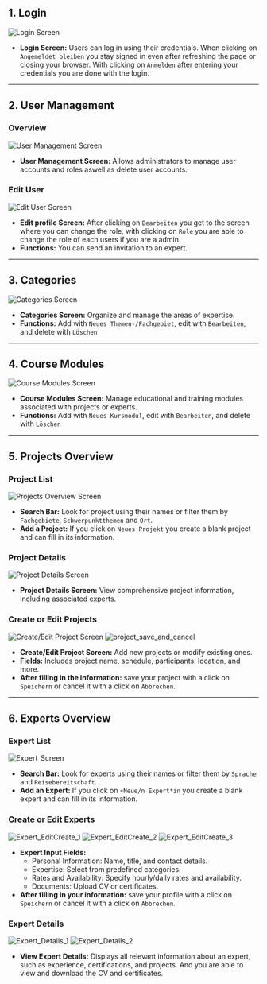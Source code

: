 
## 1. Login

![Login Screen](screenshots/Screenshot_2025-01-16_at_00.43.00.png)

- **Login Screen:** Users can log in using their credentials. When clicking on `Angemeldet bleiben` you stay signed in even after refreshing the page or closing your browser. With clicking on `Anmelden` after entering your credentials you are done with the login.

---

## 2. User Management

### Overview

![User Management Screen](screenshots/Benutzer_innen_Verwaltung.png)
- **User Management Screen:** Allows administrators to manage user accounts and roles aswell as delete user accounts.

### Edit User

![Edit User Screen](screenshots/Benutzerinnen_bearbeiten.png)

- **Edit profile Screen:** After clicking on `Bearbeiten` you get to the screen where you can change the role, with clicking on `Role` you are able to change the role of each users if you are a admin.
- **Functions:** You can send an invitation to an expert.

---

## 3. Categories

![Categories Screen](screenshots/themenfachgebiete.png)

- **Categories Screen:** Organize and manage the areas of expertise.
- **Functions:** Add with `Neues Themen-/Fachgebiet`, edit with `Bearbeiten`, and delete with `Löschen`

---

## 4. Course Modules

![Course Modules Screen](screenshots/Kursmodule_Screen.png)

- **Course Modules Screen:** Manage educational and training modules associated with projects or experts.  
- **Functions:** Add with `Neues Kursmodul`, edit with `Bearbeiten`, and delete with `Löschen`

---

## 5. Projects Overview

### Project List

![Projects Overview Screen](screenshots/Project_Screen.png)

- **Search Bar:** Look for project using their names or filter them by `Fachgebiete`, `Schwerpunktthemen` and `Ort`.  
- **Add a Project:** If you click on `Neues Projekt` you create a blank project and can fill in its information.

### Project Details

![Project Details Screen](screenshots/Project_Detail.png)

- **Project Details Screen:** View comprehensive project information, including associated experts.

### Create or Edit Projects

![Create/Edit Project Screen](screenshots/Project_Edit_Create.png)
![project_save_and_cancel](screenshots/project_save_and_cancel.png)

- **Create/Edit Project Screen:** Add new projects or modify existing ones.  
- **Fields:** Includes project name, schedule, participants, location, and more.
- **After filling in the information:** save your project with a click on `Speichern` or cancel it with a click on `Abbrechen`.

---

## 6. Experts Overview

### Expert List

![Expert_Screen](screenshots/Expert_Screen.png)

- **Search Bar:** Look for experts using their names or filter them by `Sprache` and `Reisebereitschaft`.  
- **Add an Expert:** If you click on `+Neue/n Expert*in` you create a blank expert and can fill in its information.

### Create or Edit Experts

![Expert_EditCreate_1](screenshots/Expert_EditCreate_1.png)
![Expert_EditCreate_2](screenshots/Expert_EditCreate_2.png)
![Expert_EditCreate_3](screenshots/Expert_EditCreate_3.png)

- **Expert Input Fields:**  
  - Personal Information: Name, title, and contact details.  
  - Expertise: Select from predefined categories.  
  - Rates and Availability: Specify hourly/daily rates and availability.  
  - Documents: Upload CV or certificates.
- **After filling in your information:** save your profile with a click on `Speichern` or cancel it with a click on `Abbrechen`.

### Expert Details

![Expert_Details_1](screenshots/Expert_Details_1.png)
![Expert_Details_2](screenshots/Expert_Details_2.png)

- **View Expert Details:** Displays all relevant information about an expert, such as experience, certifications, and projects. And you are able to view and download the CV and certificates.

